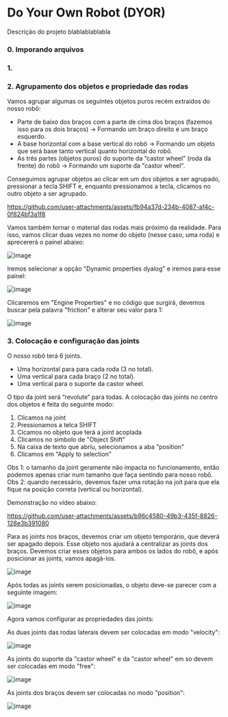 # Do Your Own Robot (DYOR)

Descrição do projeto blablablablabla

### 0. Imporando arquivos

### 1. 

### 2. Agrupamento dos objetos e propriedade das rodas

Vamos agrupar algumas os seguintes objetos puros recém extraídos do nosso robô:

- Parte de baixo dos braços com a parte de cima dos braços (fazemos isso para os dois braços) -> Formando um braço direito e um braço esquerdo.
- A base horizontal com a base vertical do robô -> Formando um objeto que será base tanto vertical quanto horizontal do robô.
- As três partes (objetos puros) do suporte da “castor wheel” (roda da frente) do robô -> Formando um suporte da "castor wheel". 

Conseguimos agrupar objetos ao clicar em um dos objetos a ser agrupado, pressionar a tecla SHIFT e, enquanto pressionamos a tecla, clicamos no outro objeto a ser agrupado.



https://github.com/user-attachments/assets/fb94a37d-234b-4087-af4c-0f824bf3a1f8

Vamos também tornar o material das rodas mais próximo da realidade. Para isso, vamos clicar duas vezes no nome do objeto (nesse caso, uma roda) e aprecererá o painel abaixo:

![image](https://github.com/user-attachments/assets/c5054208-1356-4881-891b-ca411f84036c)

Iremos selecionar a opção "Dynamic properties dyalog" e iremos para esse painel:

![image](https://github.com/user-attachments/assets/58520836-b844-4460-8282-07bd3bcb042c)

Clicaremos em "Engine Properties" e no código que surgirá, devemos buscar pela palavra "friction" e alterar seu valor para 1:

![image](https://github.com/user-attachments/assets/64bfbcc5-21db-4396-95d9-1100230044db)


### 3. Colocação e configuração das joints

O nosso robô terá 6 joints.

- Uma horizontal para para cada roda (3 no total).
- Uma vertical para cada braço (2 no total).
- Uma vertical para o suporte da castor wheel.

O tipo da joint será “revolute” para todas. A colocação das joints no centro dos objetos é feita do seguinte modo:

1. Clicamos na joint
2. Pressionamos a telca SHIFT
3. Cicamos no objeto que terá a joint acoplada
4. Clicamos no simbolo de "Object Shift"
5. Na caixa de texto que abriu, selecionamos a aba "position"
6. Clicamos em "Apply to selection"

Obs 1: o tamanho da joint geramente não impacta no funcionamento, então podemos apenas criar num tamanho que faça sentindo para nosso robô.
Obs 2: quando necessário, devemos fazer uma rotação na joit para que ela fique na posição correta (vertical ou horizontal).

Demonstração no vídeo abaixo:

https://github.com/user-attachments/assets/b96c4580-49b3-435f-8826-128e3b391080

Para as joints nos braços, devemos criar um objeto temporário, que deverá ser apagado depois. Esse objeto nos ajudará a centralizar as joints dos braços. Devemos criar esses objetos para ambos os lados do robô, e após posicionar as joints, vamos apagá-los.

![image](https://github.com/user-attachments/assets/76609c7d-8123-4d5c-bcd3-1c2950434484)

Após todas as joints serem posicionadas, o objeto deve-se parecer com a seguinte imagem:

![image](https://github.com/user-attachments/assets/3818624d-dd0b-4cc7-91dd-8ddc93178169)

Agora vamos configurar as propriedades das joints:

As duas joints das rodas laterais devem ser colocadas em modo "velocity":

![image](https://github.com/user-attachments/assets/b4e65513-e040-45f6-b3cb-1395615b8842)

As joints do suporte da "castor wheel" e da "castor wheel" em so devem ser colocadas em modo "free":

![image](https://github.com/user-attachments/assets/732d445f-5365-4585-a40a-ff9e331bbb11)

As joints dos braços devem ser colocadas no modo "position":

![image](https://github.com/user-attachments/assets/4aceed3f-2146-446c-802d-0a20457d2a07)







